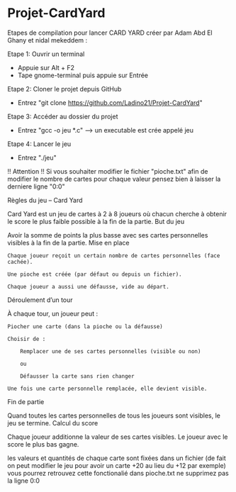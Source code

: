 # Projet-CardYard

Etapes de compilation pour lancer CARD YARD créer par Adam Abd El Ghany et nidal mekeddem :

Etape 1: Ouvrir un terminal
- Appuie sur Alt + F2
- Tape gnome-terminal puis appuie sur Entrée

Etape 2: Cloner le projet depuis GitHub
- Entrez "git clone https://github.com/Ladino21/Projet-CardYard"

Etape 3: Accéder au dossier du projet
- Entrez "gcc -o jeu *.c"
--> un executable est crée appelé jeu

Etape 4: Lancer le jeu
- Entrez "./jeu"

!! Attention !! Si vous souhaiter modifier le fichier "pioche.txt" afin de modifier le nombre de cartes pour chaque valeur pensez bien à laisser la derniere ligne "0:0" 

Règles du jeu – Card Yard

Card Yard est un jeu de cartes à 2 à 8 joueurs où chacun cherche à obtenir le score le plus faible possible à la fin de la partie.
But du jeu

Avoir la somme de points la plus basse avec ses cartes personnelles visibles à la fin de la partie.
Mise en place

    Chaque joueur reçoit un certain nombre de cartes personnelles (face cachée).

    Une pioche est créée (par défaut ou depuis un fichier).

    Chaque joueur a aussi une défausse, vide au départ.

Déroulement d’un tour

À chaque tour, un joueur peut :

    Piocher une carte (dans la pioche ou la défausse)

    Choisir de :

        Remplacer une de ses cartes personnelles (visible ou non)

        ou

        Défausser la carte sans rien changer

    Une fois une carte personnelle remplacée, elle devient visible.

Fin de partie

Quand toutes les cartes personnelles de tous les joueurs sont visibles, le jeu se termine.
Calcul du score

Chaque joueur additionne la valeur de ses cartes visibles.
Le joueur avec le score le plus bas gagne.

les valeurs et quantités de chaque
 carte sont fixées dans un fichier (de fait on peut modifier le
 jeu pour avoir un carte +20 au lieu du +12 par exemple) 
 vous pourrez retrouvez cette fonctionalié dans pioche.txt ne supprimez pas la ligne 0:0
